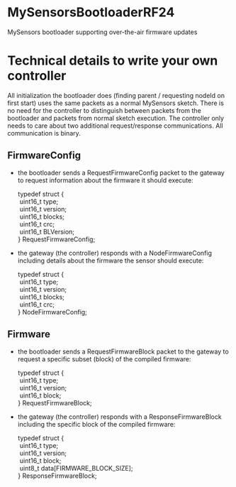 # MySensorsBootloaderRF24
MySensors bootloader supporting over-the-air firmware updates 

<h1>Technical details to write your own controller</h1>
All initialization the bootloader does (finding parent / requesting nodeId on first start) uses the same packets as a normal MySensors sketch. There is no need for the controller to distinguish between packets from the bootloader and packets from normal sketch execution. The controller only needs to care about two additional request/response communications. All communication is binary.
<h2>FirmwareConfig</h2>
<ul>
<li>the bootloader sends a RequestFirmwareConfig packet to the gateway to request information about the firmware it should execute:
<p>
typedef struct {<br/>
&nbsp;uint16_t type;<br/>
&nbsp;uint16_t version;<br/>
&nbsp;uint16_t blocks;<br/>
&nbsp;uint16_t crc;<br/>
&nbsp;uint16_t BLVersion;<br/>
} RequestFirmwareConfig;<br/>
</p>
<li>the gateway (the controller) responds with a NodeFirmwareConfig including details about the firmware the sensor should execute:
<p>
typedef struct {<br/>
&nbsp;uint16_t type;<br/>
&nbsp;uint16_t version;<br/>
&nbsp;uint16_t blocks;<br/>
&nbsp;uint16_t crc;<br/>
} NodeFirmwareConfig;<br/>
</p>
</ul>
<h2>Firmware</h2>
<ul>
<li>the bootloader sends a RequestFirmwareBlock packet to the gateway to request a specific subset (block) of the compiled firmware:
<p>
typedef struct {<br/>
&nbsp;uint16_t type;<br/>
&nbsp;uint16_t version;<br/>
&nbsp;uint16_t block;<br/>
} RequestFirmwareBlock;<br/>
</p>
<li>the gateway (the controller) responds with a ResponseFirmwareBlock including the specific block of the compiled firmware:
<p>
typedef struct {<br/>
&nbsp;uint16_t type;<br/>
&nbsp;uint16_t version;<br/>
&nbsp;uint16_t block;<br/>
&nbsp;uint8_t data[FIRMWARE_BLOCK_SIZE];<br/>
} ResponseFirmwareBlock;<br/>
</p> 
</ul>
